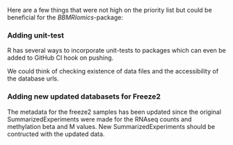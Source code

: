 Here are a few things that were not high on the priority list but
could be beneficial for the *BBMRIomics*-package:

### Adding unit-test ###

R has several ways to incorporate unit-tests to packages which can
even be added to GitHub CI hook on pushing. 

We could think of checking existence of data files and the
accessibility of the database urls.

### Adding new updated databasets for Freeze2 ###

The metadata for the freeze2 samples has been updated since the original 
SummarizedExperiments were made for the RNAseq counts and methylation beta 
and M values. New SummarizedExperiments should be contructed with the updated
data.